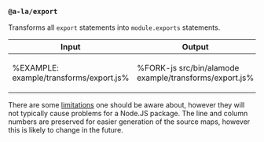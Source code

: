 
### `@a-la/export`

Transforms all `export` statements into `module.exports` statements.

<table>
<thead>
<tr>
<th>Input</th>
<th>Output</th>
</tr>
</thead>
<tbody>
 <tr/>
 <tr>
  <td>

%EXAMPLE: example/transforms/export.js%
  </td>
  <td>

%FORK-js src/bin/alamode example/transforms/export.js%
  </td>
 </tr>
</tbody>
</table>

There are some [limitations](https://github.com/a-la/export#limitations) one should be aware about, however they will not typically cause problems for a Node.JS package. The line and column numbers are preserved for easier generation of the source maps, however this is likely to change in the future.

<!-- There are some limitations, such as: -->

<!-- - When a default is exported along with named exports, `module.exports` will be bound to the default, and named exports will become properties of the default object. This means a default cannot be a primitive such as number, string or boolean.
- When a default is a function, in strict mode it will not be possible to assign some properties to it, e.g., name. Therefore it is impossible to do something like: -->